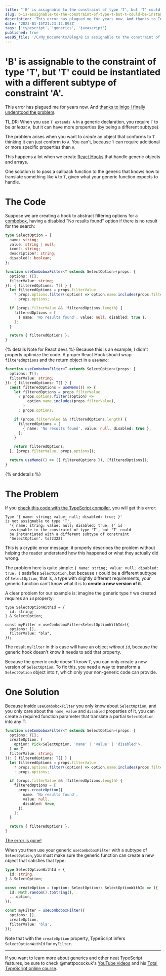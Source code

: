 ```yaml
---
title: "'B' is assignable to the constraint of type 'T', but 'T' could be instantiated with a different subtype of constraint 'A'."
slug: b-is-assignable-to-the-constraint-of-type-t-but-t-could-be-instantiated-with-a-different-subtype-of-constraint-a
description: 'This error has plagued me for years now. And thanks to Inigo I finally understood the...'
date: '2023-01-15T21:23:12.893Z'
tags: ['typescript', 'generics', 'javascript']
published: true
wes95_file: '/C/My_Documents/Blog/B is assignable to the constraint of type T.doc'
---
```


# 'B' is assignable to the constraint of type 'T', but 'T' could be instantiated with a different subtype of constraint 'A'.

This error has plagued me for years now. And [thanks to Inigo I finally understood the problem](https://stackoverflow.com/a/70392066/572647).

TL;DR: When you use `T extends A` in a generic declaration, you require `T` to be _at least_ `A`, but it can have more properties (by being a different subtype).

The problem arises when you want to _create_ an object that conforms to `T` thinking it can just conform to `A`. You can't, because `T` can require additional or more specific properties than `A`.

This happens a lot when we create [React Hooks](https://react.dev/learn/reusing-logic-with-custom-hooks) that handle generic objects and arrays.

One solution is to pass a callback function to the generic that knows how to translate something like `A` to `T`, given what your generic function expects to handle.

# The Code

Suppose we are creating a hook to abstract filtering options for a [combobox](https://www.w3.org/WAI/ARIA/apg/patterns/combobox/), having a disabled "No results found" option if there is no result for the search:

```ts
type SelectOption = {
  name: string;
  value: string | null;
  icon?: string;
  description?: string;
  disabled?: boolean;
};

function useComboboxFilter<T extends SelectOption>(props: {
  options: T[];
  filterValue: string;
}): { filteredOptions: T[] } {
  let filteredOptions = props.filterValue
    ? props.options.filter((option) => option.name.includes(props.filterValue))
    : props.options;

  if (props.filterValue && !filteredOptions.length) {
    filteredOptions = [
      { name: 'No results found', value: null, disabled: true },
    ];
  }

  return { filteredOptions };
}
```

{% details Note for React devs %}
Because this is an example, I didn't properly optimize the code. A proper React Hook should wrap `filteredOptions` and the return object in a `useMemo`:

```ts
function useComboboxFilter<T extends SelectOption>(props: {
  options: T[];
  filterValue: string;
}): { filteredOptions: T[] } {
  const filteredOptions = useMemo(() => {
    let filteredOptions = props.filterValue
      ? props.options.filter((option) =>
          option.name.includes(props.filterValue),
        )
      : props.options;

    if (props.filterValue && !filteredOptions.length) {
      filteredOptions = [
        { name: 'No results found', value: null, disabled: true },
      ];
    }

    return filteredOptions;
  }, [props.filterValue, props.options]);

  return useMemo(() => ({ filteredOptions }), [filteredOptions]);
}
```

{% enddetails %}

# The Problem

If you [check this code with the TypeScript compiler](https://www.typescriptlang.org/play?#code/C4TwDgpgBAyhA2EDGwDyZgEsD2A7KAvFAN4BQUUuAhgLYQBcUAzsAE6a4DmA3OVAG5V4AVwbM2HTlAA+lYfHi8KAE0xMqAI0TLGG7NkRVcvAL69SAM2G4UOfMKYQAwthp69ADwBimeMAisADwAKlAQHv64ykywCMhoGHYAfAAUYKzYYEyMZBSZWHjZUMEA2gC6SlAWvv6sAGpCoows7FymAJQ5VTUBEMroBbhFpWVQJiR8iMDdfr39iYWEUOmZTAB01bP1jRB8FAD8yxlZa-l265u1KSlneO2ESVC3uGvUdGscSCLKEExpxxcetsRBB2u09lBGCsTs8mOYKJgLFB-qsNkCGiCoAAyLFQACElzmA3Oa0QXGAAAt7rkKDNan1iYsiCUIRRiJRaGIAEQAOWwUFYv3kwBiFmw1mUXIANAIdoxcPJ4DLVOotH1GGxRGMpRCKnwTKQ+ILgMJWPh2YTBfNBjEzKQTEA), you will get this error:

```
Type '{ name: string; value: null; disabled: true; }'
is not assignable to type 'T'.
  '{ name: string; value: null; disabled: true; }' is
  assignable to the constraint of type 'T', but 'T' could
  be instantiated with a different subtype of constraint
  'SelectOption'. ts(2322)
```

This is a cryptic error message: it properly describes the problem without helping the reader understand how this happened or what they actually did wrong.

The problem here is quite simple: `{ name: string; value: null; disabled: true; }` satisfies `SelectOption`, but because `T` could be a different subtype of `SelectOption`, that is, a type with slightly different requirements, your generic function can't know what it is to **create a new version of it**.

A clear problem for our example is: imagine the generic type `T` we created requires an `id` property:

```
type SelectOptionWithId = {
  id: string;
} & SelectOption;

const myFilter = useComboboxFilter<SelectOptionWithId>({
  options: [],
  filterValue: "bla",
});
```

The result `myFilter` in this case will have an object _without `id`_, because the generic hook doesn't know it needs to add that property.

Because the generic code doesn't know `T`, you can only create a new version of `SelectOption`. To fix this, you need a way to transform a `SelectOption` object into `T`, which only your non-generic code can provide.

# One Solution

Because inside `useComboboxFilter` you only know about `SelectOption`, and you only care about the `name`, `value` and `disabled` properties of it, you can create a required function parameter that translate a partial `SelectOption` into any T:

```ts
function useComboboxFilter<T extends SelectOption>(props: {
  options: T[];
  createOption: (
    option: Pick<SelectOption, 'name' | 'value' | 'disabled'>,
  ) => T;
  filterValue: string;
}): { filteredOptions: T[] } {
  let filteredOptions = props.filterValue
    ? props.options.filter((option) => option.name.includes(props.filterValue))
    : props.options;

  if (props.filterValue && !filteredOptions.length) {
    filteredOptions = [
      props.createOption({
        name: 'No results found',
        value: null,
        disabled: true,
      }),
    ];
  }

  return { filteredOptions };
}
```

[The error is gone!](https://www.typescriptlang.org/play?#code/C4TwDgpgBAyhA2EDGwDyZgEsD2A7KAvFAN4BQUUuAhgLYQBcUAzsAE6a4DmA3OVAG5V4AVwbM2HTlAA+lYfHi8KAE0xMqAI0TLGG7NkRVcvAL69SAM2G4UOfMKYQAwthp69ADwBimeMAisADwAKlAQHv64ykywCMhoGHYAfAAUYKzYYEyMZBSZWHjZUMEA2gC6SlBIrBBU-ugFuIwpfHmJeIwACphIANaBcIgoDXYANFAARNR0EzKTgiIQs7ITqupaEMoTSXwAlIRJxZUWvv6sAGpCoows7FymuzlQJ34BmyOFjKVlUCYkfIhgM9Tm9lB9cDEiOlMkwAHQvM6XRatKAAfig0KysPydjhCICKRSOLw+wIh2JuFh0wgsI4SBEyggTDSGSx+IuVwgu12KMYmLhFKY5gomAsUBZMPhII5iygADI5VAAITs97tCGwxBcYAAC32uQowNeNTB6shUBKKIo-Nh1Vq9XVKQNhsN1MYEwActgoDUmPJgDELNhrFtRlbDQtrnIFGGXS61pptIw2KJY3GTLs0xQKnwTKQ+DVgMJWPhiEazmrGjEzKQ80A)

When you then use your generic `useComboboxFilter` with a subtype of `SelectOption`, you must make sure the generic function can create a new object that satisfies that type:

```ts
type SelectOptionWithId = {
  id: string;
} & SelectOption;

const createOption = (option: SelectOption): SelectOptionWithId => ({
  id: Math.random().toString(),
  ...option,
});

const myFilter = useComboboxFilter({
  options: [],
  createOption,
  filterValue: 'bla',
});
```

Note that with the `createOption` property, TypeScript infers `SelectOptionWithId` for `myFilter`.

---

If you want to learn more about generics and other neat TypeScript features, be sure to check @mattpocockuk's [YouTube videos](https://www.youtube.com/@mattpocockuk) and his [Total TypeScript online course](https://www.totaltypescript.com).
